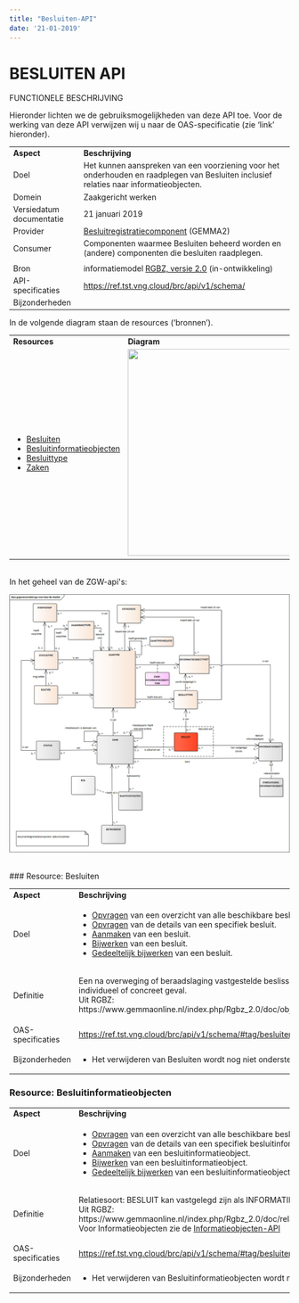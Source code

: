 ```yaml
---
title: "Besluiten-API"
date: '21-01-2019'
---
```


# BESLUITEN API

FUNCTIONELE BESCHRIJVING

Hieronder lichten we de gebruiksmogelijkheden van deze API toe. Voor de
werking van deze API verwijzen wij u naar de OAS-specificatie (zie
‘link’ hieronder).

<table>
<tbody>
<tr class="odd">
<td><strong>Aspect</strong></td>
<td><strong>Beschrijving</strong></td>
</tr>
<tr class="even">
<td>Doel</td>
<td>Het kunnen aanspreken van een voorziening voor het onderhouden en raadplegen van Besluiten inclusief relaties naar informatieobjecten.</td>
</tr>
<tr class="odd">
<td>Domein</td>
<td>Zaakgericht werken</td>
</tr>
<tr class="even">
<td>Versiedatum documentatie</td>
<td>21 januari 2019</td>
</tr>
<tr class="odd">
<td>Provider</td>
<td><a href=""><span class="underline">Besluitregistratiecomponent</span></a> (GEMMA2)</td>
</tr>
<tr class="even">
<td>Consumer</td>
<td>Componenten waarmee Besluiten beheerd worden en (andere) componenten die besluiten raadplegen.</td>
</tr>
<tr class="odd">
<td></td>
<td></td>
</tr>
<tr class="even">
<td>Bron</td>
<td>informatiemodel <a href="https://www.gemmaonline.nl/index.php/RGBZ_2.0_in_ontwikkeling"><span class="underline">RGBZ, versie 2.0</span></a> (in-ontwikkeling)</td>
</tr>
<tr class="odd">
<td>API-specificaties</td>
<td><a href="https://ref.tst.vng.cloud/brc/api/v1/schema/"><span class="underline">https://ref.tst.vng.cloud/brc/api/v1/schema/</span></a></td>
</tr>
<tr class="even">
<td>Bijzonderheden</td>
<td></td>
</tr>
</tbody>
</table>

In de volgende diagram staan de resources (‘bronnen’).

<table>
<tbody>
<tr class="odd">
<td><strong>Resources</strong></td>
<td><strong>Diagram</strong></td>
</tr>
<tr class="even">
<td><ul>
<li><a href="https://github.com/VNG-Realisatie/gemma-zaken/blob/Remkodehaas-patch-3/docs/_content/overige/functioneel/besluiten_api.md#resource-besluiten">Besluiten</a></li>
<li><a href="https://github.com/VNG-Realisatie/gemma-zaken/blob/Remkodehaas-patch-3/docs/_content/overige/functioneel/besluiten_api.md#resource-besluitinformatieobjecten">Besluitinformatieobjecten</a></li>
<li><a href="https://github.com/VNG-Realisatie/gemma-zaken/blob/Remkodehaas-patch-3/docs/_content/overige/functioneel/zaaktypen_api.md#resource-besluittype">Besluittype</a></li>
<li><a href="https://github.com/VNG-Realisatie/gemma-zaken/blob/Remkodehaas-patch-3/docs/_content/overige/functioneel/zaken_api.md#resource-zaken">Zaken</a></li>
</ul></td>
<td><img src="https://github.com/VNG-Realisatie/gemma-zaken/blob/Remkodehaas-patch-3/docs/_content/overige/functioneel/assets/gegevensmodel_besluit_compact.png" width="706" height="371" border="0" " /></td>
</tr>
</tbody>
</table>

</br>
In het geheel van de ZGW-api's:

![gegevensmodel_zgw_overview_tbv_Besluit.png](./assets/gegevensmodel_zgw_overview_tbv_Besluit.png?raw=true)

</br>
### Resource: Besluiten

<table>
<tbody>
<tr class="odd">
<td><strong>Aspect</strong></td>
<td><strong>Beschrijving</strong></td>
</tr>
<tr class="even">
<td>Doel</td>
<td><ul>
<li><a href="https://ref.tst.vng.cloud/brc/api/v1/schema/#operation/besluit_list">Opvragen</a> van een overzicht van alle beschikbare besluiten.</li>
<li><a href="https://ref.tst.vng.cloud/brc/api/v1/schema/#operation/besluit_read">Opvragen</a> van de details van een specifiek besluit.</li>
<li><a href="https://ref.tst.vng.cloud/brc/api/v1/schema/#operation/besluit_create">Aanmaken</a> van een besluit.</li>
<li><a href="https://ref.tst.vng.cloud/brc/api/v1/schema/#operation/besluit_update">Bijwerken</a> van een besluit.</li>
<li><a href="https://ref.tst.vng.cloud/brc/api/v1/schema/#operation/besluit_partial_update">Gedeeltelijk bijwerken</a> van een besluit.</li>
</ul></td>
</tr>
<tr class="odd">
<td>Definitie</td>
<td><p>Een na overweging of beraadslaging vastgestelde beslissing voor een individueel of concreet geval.</br>
Uit RGBZ: https://www.gemmaonline.nl/index.php/Rgbz_2.0/doc/objecttype/besluit</td>
</tr>
<tr class="even">
<td>OAS-specificaties</td>
<td><a href="https://ref.tst.vng.cloud/brc/api/v1/schema/#tag/besluiten">https://ref.tst.vng.cloud/brc/api/v1/schema/#tag/besluiten</a></td>
</tr>
<tr class="odd">
<td>Bijzonderheden</td>
<td><ul>
<li>Het verwijderen van Besluiten wordt nog niet ondersteund.</li>
</ul></td>
</tr>
</tbody>
</table>




### Resource: Besluitinformatieobjecten

<table>
<tbody>
<tr class="odd">
<td><strong>Aspect</strong></td>
<td><strong>Beschrijving</strong></td>
</tr>
<tr class="even">
<td>Doel</td>
<td><ul>
<li><a href="https://ref.tst.vng.cloud/brc/api/v1/schema/#operation/besluitinformatieobject_list">Opvragen</a> van een overzicht van alle beschikbare besluiteninformatieobjecten.</li>
<li><a href="https://ref.tst.vng.cloud/brc/api/v1/schema/#operation/besluitinformatieobject_read">Opvragen</a> van de details van een specifiek besluitinformatieobject.</li>
<li><a href="https://ref.tst.vng.cloud/brc/api/v1/schema/#operation/besluitinformatieobject_create">Aanmaken</a> van een besluitinformatieobject.</li>
<li><a href="https://ref.tst.vng.cloud/brc/api/v1/schema/#operation/besluitinformatieobject_update">Bijwerken</a> van een besluitinformatieobject.</li>
<li><a href="https://ref.tst.vng.cloud/brc/api/v1/schema/#operation/besluitinformatieobject_partial_update">Gedeeltelijk bijwerken</a> van een besluitinformatieobject.</li>
</ul></td>
</tr>
<tr class="odd">
<td>Definitie</td>
<td><p>Relatiesoort: BESLUIT kan vastgelegd zijn als INFORMATIEOBJECT.
<br/>Uit RGBZ: https://www.gemmaonline.nl/index.php/Rgbz_2.0/doc/relatiesoort/besluit.kan_vastgelegd_zijn_als_informatieobject
<br/>Voor Informatieobjecten zie de <a href="https://github.com/VNG-Realisatie/gemma-zaken/blob/Remkodehaas-patch-3/docs/_content/overige/functioneel/informatieobjecten_api.md">Informatieobjecten-API</a></td>
</tr>
<tr class="even">
<td>OAS-specificaties</td>
<td><a href="https://ref.tst.vng.cloud/brc/api/v1/schema/#tag/besluiten">https://ref.tst.vng.cloud/brc/api/v1/schema/#tag/besluiten</a></td>
</tr>
<tr class="odd">
<td>Bijzonderheden</td>
<td><ul>
<li>Het verwijderen van Besluitinformatieobjecten wordt nog niet ondersteund.</li>
</ul></td>
</tr>
</tbody>
</table>
